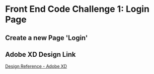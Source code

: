 # Front End Code Challenge 1: Login Page

## Create a new Page 'Login'

## Adobe XD Design Link

[Design Reference - Adobe XD](https://xd.adobe.com/view/9ede06e3-b742-4d60-8dcb-49b6e3e9fc85-cb8d/)
